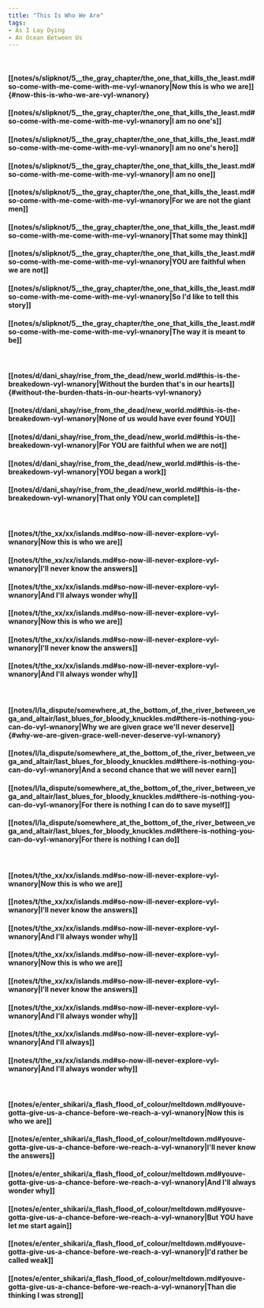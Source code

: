 ```yaml
---
title: "This Is Who We Are"
tags:
- As I Lay Dying
- An Ocean Between Us
---
```

&nbsp;
#### [[notes/s/slipknot/5__the_gray_chapter/the_one_that_kills_the_least.md#so-come-with-me-come-with-me-vyl-wnanory|Now this is who we are]] {#now-this-is-who-we-are-vyl-wnanory}
#### [[notes/s/slipknot/5__the_gray_chapter/the_one_that_kills_the_least.md#so-come-with-me-come-with-me-vyl-wnanory|I am no one's]]
#### [[notes/s/slipknot/5__the_gray_chapter/the_one_that_kills_the_least.md#so-come-with-me-come-with-me-vyl-wnanory|I am no one's hero]]
#### [[notes/s/slipknot/5__the_gray_chapter/the_one_that_kills_the_least.md#so-come-with-me-come-with-me-vyl-wnanory|I am no one]]
#### [[notes/s/slipknot/5__the_gray_chapter/the_one_that_kills_the_least.md#so-come-with-me-come-with-me-vyl-wnanory|For we are not the giant men]]
#### [[notes/s/slipknot/5__the_gray_chapter/the_one_that_kills_the_least.md#so-come-with-me-come-with-me-vyl-wnanory|That some may think]]
#### [[notes/s/slipknot/5__the_gray_chapter/the_one_that_kills_the_least.md#so-come-with-me-come-with-me-vyl-wnanory|YOU are faithful when we are not]]
#### [[notes/s/slipknot/5__the_gray_chapter/the_one_that_kills_the_least.md#so-come-with-me-come-with-me-vyl-wnanory|So I'd like to tell this story]]
#### [[notes/s/slipknot/5__the_gray_chapter/the_one_that_kills_the_least.md#so-come-with-me-come-with-me-vyl-wnanory|The way it is meant to be]]
&nbsp;
#### [[notes/d/dani_shay/rise_from_the_dead/new_world.md#this-is-the-breakedown-vyl-wnanory|Without the burden that's in our hearts]] {#without-the-burden-thats-in-our-hearts-vyl-wnanory}
#### [[notes/d/dani_shay/rise_from_the_dead/new_world.md#this-is-the-breakedown-vyl-wnanory|None of us would have ever found YOU]]
#### [[notes/d/dani_shay/rise_from_the_dead/new_world.md#this-is-the-breakedown-vyl-wnanory|For YOU are faithful when we are not]]
#### [[notes/d/dani_shay/rise_from_the_dead/new_world.md#this-is-the-breakedown-vyl-wnanory|YOU began a work]]
#### [[notes/d/dani_shay/rise_from_the_dead/new_world.md#this-is-the-breakedown-vyl-wnanory|That only YOU can complete]]
&nbsp;
#### [[notes/t/the_xx/xx/islands.md#so-now-ill-never-explore-vyl-wnanory|Now this is who we are]]
#### [[notes/t/the_xx/xx/islands.md#so-now-ill-never-explore-vyl-wnanory|I'll never know the answers]]
#### [[notes/t/the_xx/xx/islands.md#so-now-ill-never-explore-vyl-wnanory|And I'll always wonder why]]
#### [[notes/t/the_xx/xx/islands.md#so-now-ill-never-explore-vyl-wnanory|Now this is who we are]]
#### [[notes/t/the_xx/xx/islands.md#so-now-ill-never-explore-vyl-wnanory|I'll never know the answers]]
#### [[notes/t/the_xx/xx/islands.md#so-now-ill-never-explore-vyl-wnanory|And I'll always wonder why]]
&nbsp;
#### [[notes/l/la_dispute/somewhere_at_the_bottom_of_the_river_between_vega_and_altair/last_blues_for_bloody_knuckles.md#there-is-nothing-you-can-do-vyl-wnanory|Why we are given grace we'll never deserve]] {#why-we-are-given-grace-well-never-deserve-vyl-wnanory}
#### [[notes/l/la_dispute/somewhere_at_the_bottom_of_the_river_between_vega_and_altair/last_blues_for_bloody_knuckles.md#there-is-nothing-you-can-do-vyl-wnanory|And a second chance that we will never earn]]
#### [[notes/l/la_dispute/somewhere_at_the_bottom_of_the_river_between_vega_and_altair/last_blues_for_bloody_knuckles.md#there-is-nothing-you-can-do-vyl-wnanory|For there is nothing I can do to save myself]]
#### [[notes/l/la_dispute/somewhere_at_the_bottom_of_the_river_between_vega_and_altair/last_blues_for_bloody_knuckles.md#there-is-nothing-you-can-do-vyl-wnanory|For there is nothing I can do]]
&nbsp;
#### [[notes/t/the_xx/xx/islands.md#so-now-ill-never-explore-vyl-wnanory|Now this is who we are]]
#### [[notes/t/the_xx/xx/islands.md#so-now-ill-never-explore-vyl-wnanory|I'll never know the answers]]
#### [[notes/t/the_xx/xx/islands.md#so-now-ill-never-explore-vyl-wnanory|And I'll always wonder why]]
#### [[notes/t/the_xx/xx/islands.md#so-now-ill-never-explore-vyl-wnanory|Now this is who we are]]
#### [[notes/t/the_xx/xx/islands.md#so-now-ill-never-explore-vyl-wnanory|I'll never know the answers]]
#### [[notes/t/the_xx/xx/islands.md#so-now-ill-never-explore-vyl-wnanory|And I'll always wonder why]]
#### [[notes/t/the_xx/xx/islands.md#so-now-ill-never-explore-vyl-wnanory|And I'll always]]
#### [[notes/t/the_xx/xx/islands.md#so-now-ill-never-explore-vyl-wnanory|And I'll always wonder why]]
&nbsp;
#### [[notes/e/enter_shikari/a_flash_flood_of_colour/meltdown.md#youve-gotta-give-us-a-chance-before-we-reach-a-vyl-wnanory|Now this is who we are]]
#### [[notes/e/enter_shikari/a_flash_flood_of_colour/meltdown.md#youve-gotta-give-us-a-chance-before-we-reach-a-vyl-wnanory|I'll never know the answers]]
#### [[notes/e/enter_shikari/a_flash_flood_of_colour/meltdown.md#youve-gotta-give-us-a-chance-before-we-reach-a-vyl-wnanory|And I'll always wonder why]]
#### [[notes/e/enter_shikari/a_flash_flood_of_colour/meltdown.md#youve-gotta-give-us-a-chance-before-we-reach-a-vyl-wnanory|But YOU have let me start again]]
#### [[notes/e/enter_shikari/a_flash_flood_of_colour/meltdown.md#youve-gotta-give-us-a-chance-before-we-reach-a-vyl-wnanory|I'd rather be called weak]]
#### [[notes/e/enter_shikari/a_flash_flood_of_colour/meltdown.md#youve-gotta-give-us-a-chance-before-we-reach-a-vyl-wnanory|Than die thinking I was strong]]
